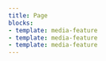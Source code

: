 ```yaml
---
title: Page
blocks:
- template: media-feature
- template: media-feature
- template: media-feature
---
```

